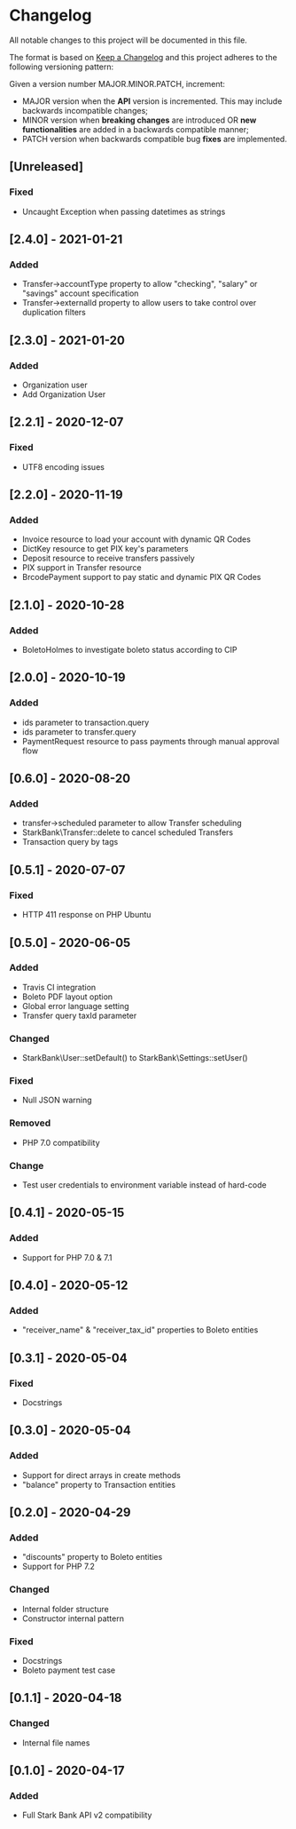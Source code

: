 # Changelog

All notable changes to this project will be documented in this file.

The format is based on [Keep a Changelog](https://keepachangelog.com/en/1.0.0/)
and this project adheres to the following versioning pattern:

Given a version number MAJOR.MINOR.PATCH, increment:

- MAJOR version when the **API** version is incremented. This may include backwards incompatible changes;
- MINOR version when **breaking changes** are introduced OR **new functionalities** are added in a backwards compatible manner;
- PATCH version when backwards compatible bug **fixes** are implemented.


## [Unreleased]
### Fixed
- Uncaught Exception when passing datetimes as strings

## [2.4.0] - 2021-01-21
### Added
- Transfer->accountType property to allow "checking", "salary" or "savings" account specification
- Transfer->externalId property to allow users to take control over duplication filters

## [2.3.0] - 2021-01-20
### Added
- Organization user
- Add Organization User

## [2.2.1] - 2020-12-07
### Fixed
- UTF8 encoding issues

## [2.2.0] - 2020-11-19
### Added
- Invoice resource to load your account with dynamic QR Codes
- DictKey resource to get PIX key's parameters
- Deposit resource to receive transfers passively
- PIX support in Transfer resource
- BrcodePayment support to pay static and dynamic PIX QR Codes

## [2.1.0] - 2020-10-28
### Added
- BoletoHolmes to investigate boleto status according to CIP

## [2.0.0] - 2020-10-19
### Added
- ids parameter to transaction.query
- ids parameter to transfer.query
- PaymentRequest resource to pass payments through manual approval flow

## [0.6.0] - 2020-08-20
### Added
- transfer->scheduled parameter to allow Transfer scheduling
- StarkBank\Transfer::delete to cancel scheduled Transfers
- Transaction query by tags

## [0.5.1] - 2020-07-07
### Fixed
- HTTP 411 response on PHP Ubuntu

## [0.5.0] - 2020-06-05
### Added
- Travis CI integration
- Boleto PDF layout option
- Global error language setting
- Transfer query taxId parameter
### Changed
- StarkBank\User::setDefault() to StarkBank\Settings::setUser()
### Fixed
- Null JSON warning
### Removed
- PHP 7.0 compatibility

### Change
- Test user credentials to environment variable instead of hard-code

## [0.4.1] - 2020-05-15
### Added
- Support for PHP 7.0 & 7.1

## [0.4.0] - 2020-05-12
### Added
- "receiver_name" & "receiver_tax_id" properties to Boleto entities

## [0.3.1] - 2020-05-04
### Fixed
- Docstrings

## [0.3.0] - 2020-05-04
### Added
- Support for direct arrays in create methods
- "balance" property to Transaction entities

## [0.2.0] - 2020-04-29
### Added
- "discounts" property to Boleto entities
- Support for PHP 7.2
### Changed
- Internal folder structure
- Constructor internal pattern
### Fixed
- Docstrings
- Boleto payment test case

## [0.1.1] - 2020-04-18
### Changed
- Internal file names

## [0.1.0] - 2020-04-17
### Added
- Full Stark Bank API v2 compatibility
